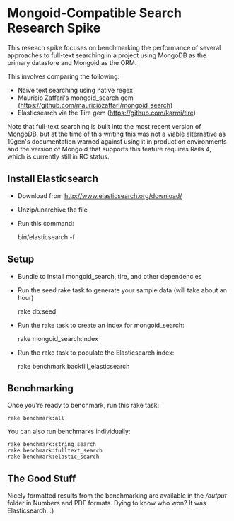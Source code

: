 Mongoid-Compatible Search Research Spike
========================================

This reseach spike focuses on benchmarking the performance of several approaches to full-text searching in a project using MongoDB as the primary datastore and Mongoid as the ORM.

This involves comparing the following:

  * Naïve text searching using native regex
  * Maurisio Zaffari's mongoid_search gem (https://github.com/mauriciozaffari/mongoid_search)
  * Elasticsearch via the Tire gem (https://github.com/karmi/tire)

Note that full-text searching is built into the most recent version of MongoDB, but at the time of this writing this was not a viable alternative as 10gen's documentation warned against using it in production environments and the version of Mongoid that supports this feature requires Rails 4, which is currently still in RC status.

Install Elasticsearch
---------------------

* Download from http://www.elasticsearch.org/download/

* Unzip/unarchive the file

* Run this command:

    bin/elasticsearch -f

Setup
-----

* Bundle to install mongoid_search, tire, and other dependencies

* Run the seed rake task to generate your sample data (will take about an hour)

    rake db:seed

* Run the rake task to create an index for mongoid_search:

    rake mongoid_search:index

* Run the rake task to populate the Elasticsearch index:

    rake benchmark:backfill_elasticsearch

Benchmarking
------------

Once you're ready to benchmark, run this rake task:

    rake benchmark:all

You can also run benchmarks individually:

    rake benchmark:string_search
    rake benchmark:fulltext_search
    rake benchmark:elastic_search

The Good Stuff
--------------

Nicely formatted results from the benchmarking are available in the _/output_ folder in Numbers and PDF formats. Dying to know who won? It was Elasticsearch. :)


